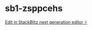 # sb1-zsppcehs

[Edit in StackBlitz next generation editor ⚡️](https://stackblitz.com/~/github.com/bhaskerkumarsingh/sb1-zsppcehs)